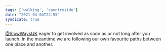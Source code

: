 ```yaml
---
tags: ['walking', 'countryside']
date: "2021-04-04T22:55"
syndicate: true
---
```

[@SlowWaysUK](https://twitter.com/slowwaysuk) eager to get involved as soon as or not long after you launch. In the meantime we are following our own favourite paths between one place and another.